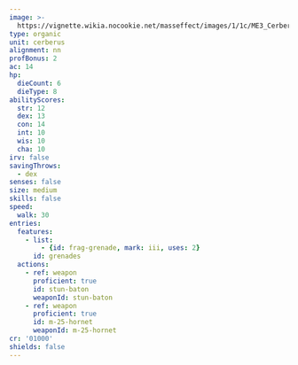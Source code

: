 ```yaml
---
image: >-
  https://vignette.wikia.nocookie.net/masseffect/images/1/1c/ME3_Cerberus_Assault_Trooper.png/revision/latest/scale-to-width-down/514?cb=20120322151133
type: organic
unit: cerberus
alignment: nn
profBonus: 2
ac: 14
hp:
  dieCount: 6
  dieType: 8
abilityScores:
  str: 12
  dex: 13
  con: 14
  int: 10
  wis: 10
  cha: 10
irv: false
savingThrows:
  - dex
senses: false
size: medium
skills: false
speed:
  walk: 30
entries:
  features:
    - list:
        - {id: frag-grenade, mark: iii, uses: 2}
      id: grenades
  actions:
    - ref: weapon
      proficient: true
      id: stun-baton
      weaponId: stun-baton
    - ref: weapon
      proficient: true
      id: m-25-hornet
      weaponId: m-25-hornet
cr: '01000'
shields: false
---
```

